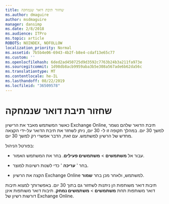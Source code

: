 ```yaml
---
title: שחזור תיבת דואר שנמחקה
ms.author: dmaguire
author: msdmaguire
manager: dansimp
ms.date: 2/8/2018
ms.audience: ITPro
ms.topic: article
ROBOTS: NOINDEX, NOFOLLOW
localization_priority: Normal
ms.assetid: 7b5b4e06-6943-4b2f-b8e4-cdaf13e65c77
ms.custom: ''
ms.openlocfilehash: 6ded2ad450725d9d3592c7763b24b3a211fa973e
ms.sourcegitcommit: 1d98db8acb9959aba3b5e308a567ade6b62da56c
ms.translationtype: MT
ms.contentlocale: he-IL
ms.lasthandoff: 08/22/2019
ms.locfileid: "36509578"
---
```

# <a name="restore-a-deleted-mailbox"></a>שחזור תיבת דואר שנמחקה

כאשר המשתמש מאבד את הרישיון Exchange Online, תיבת הדואר שלהם נשמר למשך 30 יום. במהלך תקופה זו ל- 30 יום, ניתן לשחזר את תיבת הדואר על-ידי הקצאה מחדש של הרשיון למשתמש. עם זאת, הדבר אפשרי רק למשך 30 יום.
  
בפורטל הניהול:
  
- עבור אל **משתמשים** \> **משתמשים פעילים**. בחר את המשתמש האמור.

- בחר ' **עריכה** ' כדי לשנות רשיונות למוצר.

- הקצה את הרשיון Exchange Online למשתמש, ולאחר מכן בחר **שמור**.

תיבות דואר משותפות הן ניתנות לשחזור גם בתוך 30 יום. באפשרותך למצוא תיבות דואר משותפות תחת **משתמשים** \> **משתמשים נמחק**. תיבות דואר משותפות אינן דורשות רשיון של Exchange Online.
  